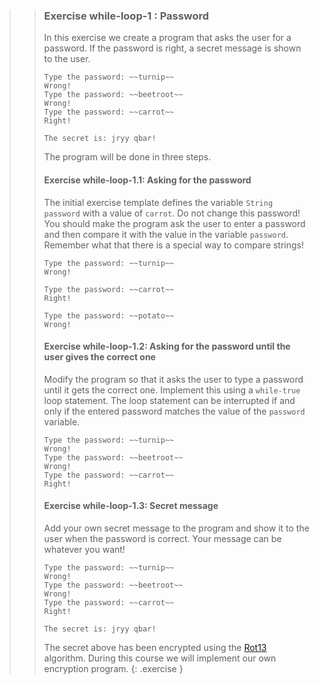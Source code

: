 >>### Exercise while-loop-1 : Password
>>
>>In this exercise we create a program that asks the user for a password. If the password is right, a secret message is shown to the user.
>>
>>```output
>>Type the password: ~~turnip~~
>>Wrong!
>>Type the password: ~~beetroot~~
>>Wrong!
>>Type the password: ~~carrot~~
>>Right!
>>
>>The secret is: jryy qbar!
>>```
>>
>> The program will be done in three steps.
>>
>> #### Exercise while-loop-1.1: Asking for the password
>> The initial exercise template defines the variable `String password` with a value of `carrot`. Do not change this password! You should make the program ask the user to enter a password and then compare it with the value in the variable `password`. Remember what that there is a special way to compare strings!
>>
>>```output
>>Type the password: ~~turnip~~
>>Wrong!
>>```
>>
>>```output
>>Type the password: ~~carrot~~
>>Right!
>>```
>>
>>```output
>>Type the password: ~~potato~~
>>Wrong!
>>```
>>
>> #### Exercise while-loop-1.2: Asking for the password until the user gives the correct one
>>
>> Modify the program so that it asks the user to type a password until it gets the correct one. Implement this using a `while-true` loop statement. The loop statement can be interrupted if and only if the entered password matches the value of the `password` variable.
>>
>>```output
>>Type the password: ~~turnip~~
>>Wrong!
>>Type the password: ~~beetroot~~
>>Wrong!
>>Type the password: ~~carrot~~
>>Right!
>>```
>>
>> #### Exercise while-loop-1.3: Secret message
>>
>> Add your own secret message to the program and show it to the user when the password is correct. Your message can be whatever you want!
>>
>>```output
>>Type the password: ~~turnip~~
>>Wrong!
>>Type the password: ~~beetroot~~
>>Wrong!
>>Type the password: ~~carrot~~
>>Right!
>>
>>The secret is: jryy qbar!
>>```
>>
>> The secret above has been encrypted using the [Rot13](http://en.wikipedia.org/wiki/Rot13) algorithm. During this course we will implement our own encryption program.
>{: .exercise }